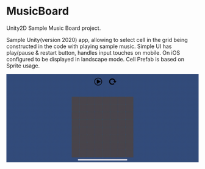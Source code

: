 # MusicBoard
Unity2D Sample Music Board project.

Sample Unity(version 2020) app, allowing to select cell in the grid being constructed in the code with playing sample music. Simple UI has play/pause & restart button, handles input touches on mobile. 
On iOS configured to be displayed in landscape mode. Cell Prefab is based on Sprite usage.

![IPhone X Landscape](./RPReplay_Final1623871449.gif "IPhone X Landscape")
